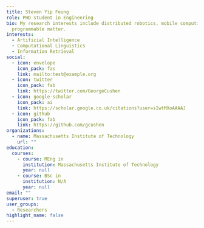 ```yaml
---
title: Steven Yip Feung
role: PHD student in Engineering
bio: My research interests include distributed robotics, mobile computing and
  programmable matter.
interests:
  - Artificial Intelligence
  - Computational Linguistics
  - Information Retrieval
social:
  - icon: envelope
    icon_pack: fas
    link: mailto:test@example.org
  - icon: twitter
    icon_pack: fab
    link: https://twitter.com/GeorgeCushen
  - icon: google-scholar
    icon_pack: ai
    link: https://scholar.google.co.uk/citations?user=sIwtMXoAAAAJ
  - icon: github
    icon_pack: fab
    link: https://github.com/gcushen
organizations:
  - name: Massachusetts Institute of Technology
    url: ""
education:
  courses:
    - course: MEng in
      institution: Massachusetts Institute of Technology
      year: null
    - course: BSc in
      institution: N/A
      year: null
email: ""
superuser: true
user_groups:
  - Researchers
highlight_name: false
---
```

